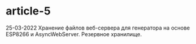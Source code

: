 # article-5
25-03-2022 Хранение файлов веб-сервера для генератора на основе ESP8266 и AsyncWebServer.
Резервное хранилище.
